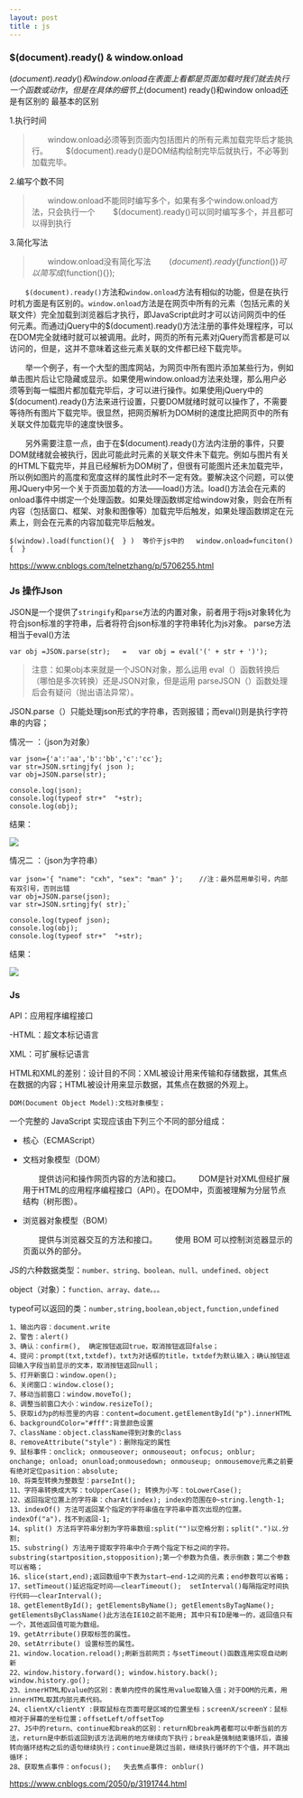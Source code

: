 ```yaml
---
layout: post
title : js
---
```



### $(document).ready() &  window.onload

$(document).ready()和window.onload在表面上看都是页面加载时我们就去执行一个函数或动作，但是在具体的细节上$(document) ready()和window onload还是有区别的
最基本的区别

1.执行时间

>　　window.onload必须等到页面内包括图片的所有元素加载完毕后才能执行。
　　$(document).ready()是DOM结构绘制完毕后就执行，不必等到加载完毕。

2.编写个数不同

>　　window.onload不能同时编写多个，如果有多个window.onload方法，只会执行一个
　　$(document).ready()可以同时编写多个，并且都可以得到执行

3.简化写法

>　　window.onload没有简化写法
　　$(document).ready(function(){})可以简写成$(function(){});



　　`$(document).ready()`方法和`window.onload`方法有相似的功能，但是在执行时机方面是有区别的。`window.onload`方法是在网页中所有的元素（包括元素的关联文件）完全加载到浏览器后才执行，即JavaScript此时才可以访问网页中的任何元素。而通过jQuery中的$(document).ready()方法注册的事件处理程序，可以在DOM完全就绪时就可以被调用。此时，网页的所有元素对jQuery而言都是可以访问的，但是，这并不意味着这些元素关联的文件都已经下载完毕。

　　举一个例子，有一个大型的图库网站，为网页中所有图片添加某些行为，例如单击图片后让它隐藏或显示。如果使用window.onload方法来处理，那么用户必须等到每一幅图片都加载完毕后，才可以进行操作。如果使用jQuery中的$(document).ready()方法来进行设置，只要DOM就绪时就可以操作了，不需要等待所有图片下载完毕。很显然，把网页解析为DOM树的速度比把网页中的所有关联文件加载完毕的速度快很多。

　　另外需要注意一点，由于在$(document).ready()方法内注册的事件，只要DOM就绪就会被执行，因此可能此时元素的关联文件未下载完。例如与图片有关的HTML下载完毕，并且已经解析为DOM树了，但很有可能图片还未加载完毕，所以例如图片的高度和宽度这样的属性此时不一定有效。要解决这个问题，可以使用JQuery中另一个关于页面加载的方法——load()方法。load()方法会在元素的onload事件中绑定一个处理函数。如果处理函数绑定给window对象，则会在所有内容（包括窗口、框架、对象和图像等）加载完毕后触发，如果处理函数绑定在元素上，则会在元素的内容加载完毕后触发。

```
$(window).load(function(){  } )  等价于js中的   window.onload=funciton(){  }
```



https://www.cnblogs.com/telnetzhang/p/5706255.html


### Js 操作Json
JSON是一个提供了`stringify`和`parse`方法的内置对象，前者用于将js对象转化为符合json标准的字符串，后者将符合json标准的字符串转化为js对象。 parse方法相当于eval()方法

```
var obj =JSON.parse(str);   =   var obj = eval('(' + str + ')');
```

>注意：如果obj本来就是一个JSON对象，那么运用 eval（）函数转换后（哪怕是多次转换）还是JSON对象，但是运用 parseJSON（）函数处理后会有疑问（抛出语法异常）。

JSON.parse（）只能处理json形式的字符串，否则报错；而eval()则是执行字符串的内容；

情况一 ：（json为对象）

```
var json={'a':'aa','b':'bb','c':'cc'};
var str=JSON.srtingjfy( json );
var obj=JSON.parse(str);     

console.log(json);
console.log(typeof str+"  "+str);
console.log(obj);
```

结果：

![](https://images2015.cnblogs.com/blog/815016/201607/815016-20160712171714951-613807404.png)

情况二 ：（json为字符串）
```
var json='{ "name": "cxh", "sex": "man" }';    //注：最外层用单引号，内部有双引号，否则出错
var obj=JSON.parse(json);  
var str=JSON.srtingjfy( str);`

console.log(typeof json);
console.log(obj);
console.log(typeof str+"  "+str);
```

结果：

![](https://images2015.cnblogs.com/blog/815016/201607/815016-20160712171735779-1848323560.png)


### Js

API：应用程序编程接口

-HTML：超文本标记语言

XML：可扩展标记语言

HTML和XML的差别：设计目的不同：XML被设计用来传输和存储数据，其焦点在数据的内容；HTML被设计用来显示数据，其焦点在数据的外观上。

`DOM(Document Object Model):文档对象模型；`

一个完整的 JavaScript 实现应该由下列三个不同的部分组成：

- 核心（ECMAScript）
- 文档对象模型（DOM）

     　　提供访问和操作网页内容的方法和接口。
     　　DOM是针对XML但经扩展用于HTML的应用程序编程接口（API）。在DOM中，页面被理解为分层节点结构（树形图）。
- 浏览器对象模型（BOM）

   　　提供与浏览器交互的方法和接口。
   　　使用 BOM 可以控制浏览器显示的页面以外的部分。

JS的六种数据类型：`number、string、boolean、null、undefined、object`

object（对象）：`function、array、date。。。`

typeof可以返回的类：`number,string,boolean,object,function,undefined`

```
1、输出内容：document.write
2、警告：alert()
3、确认：confirm(),  确定按钮返回true，取消按钮返回false；
4、提问：prompt(txt,txtdef)，txt为对话框的title，txtdef为默认输入；确认按钮返回输入字段当前显示的文本，取消按钮返回null；
5、打开新窗口：window.open();
6、关闭窗口：window.close();
7、移动当前窗口：window.moveTo();
8、调整当前窗口大小：window.resizeTo();
5、获取id为p的标签里的内容：content=document.getElementById("p").innerHTML
6、backgroundColor="#fff":背景颜色设置
7、className：object.className得到对象的class
8、removeAttribute("style")：删除指定的属性
9、鼠标事件：onclick; onmouseover; onmouseout; onfocus; onblur; onchange; onload; onunload;onmousedown; onmouseup; onmousemove元素之前要有绝对定位pasition：absolute;
10、将类型转换为整数型：parseInt();
11、字符串转换成大写：toUpperCase(); 转换为小写：toLowerCase();
12、返回指定位置上的字符串：charAt(index); index的范围在0~string.length-1;
13、indexOf() 方法可返回某个指定的字符串值在字符串中首次出现的位置。indexOf("a")，找不到返回-1;
14、split() 方法将字符串分割为字符串数组:split("")以空格分割；split(".")以.分割;
15、substring() 方法用于提取字符串中介于两个指定下标之间的字符。substring(startposition,stopposition);第一个参数为负值，表示倒数；第二个参数可以省略；
16、slice(start,end);返回数组中下表为start—end-1之间的元素；end参数可以省略；
17、setTimeout()延迟指定时间——clearTimeout();  setInterval()每隔指定时间执行代码——clearInterval();
18、getElementById(); getElementsByName(); getElementsByTagName();  getElementsByClassName()此方法在IE10之前不能用; 其中只有ID是唯一的，返回值只有一个，其他返回值可能为数组。
19、getAtrribute()获取标签的属性。
20、setAtrribute() 设置标签的属性。
21、window.location.reload();刷新当前网页；与setTimeout()函数连用实现自动刷新
22、window.history.forward(); window.history.back(); window.history.go();
23、innerHTML和value的区别：表单内控件的属性用value取输入值；对于DOM的元素，用innerHTML取其内部元素代码。
24、clientX/clientY :获取鼠标在页面可是区域的位置坐标；screenX/screenY：鼠标相对于屏幕的坐标位置；offsetLeft/offsetTop
27、JS中的return、continue和break的区别：return和break两者都可以中断当前的方法，return是中断后返回到该方法调用的地方继续向下执行；break是强制结束循环后，直接转向循环结构之后的语句继续执行；continue是跳过当前，继续执行循环的下个值，并不跳出循环；
28、获取焦点事件：onfocus();   失去焦点事件: onblur()
```




https://www.cnblogs.com/2050/p/3191744.html
